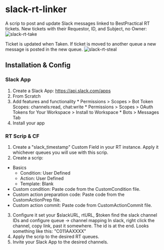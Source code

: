 # slack-rt-linker
A scrip to post and update Slack messages linked to BestPractical RT tickets.
New tickets with their Requestor, ID, and Subject, no Owner:
![slack-rt-take](https://user-images.githubusercontent.com/20231630/139367223-015785e2-b74a-498c-915b-3c33f0daf23a.jpg)

Ticket is updated when Taken.  If ticket is moved to another queue a new message is posted in the new queue.
![slack-rt-steal](https://user-images.githubusercontent.com/20231630/139367251-23d625f4-e906-48fe-bc64-9975d342621c.jpg)

## Installation & Config
### Slack App
1. Create a Slack App: https://api.slack.com/apps 
  1. From Scratch
  2. Add features and functionality
    * Permissions > Scopes > Bot Token Scopes: channels:read, chat:write
    * Permissions > Scopes > OAuth Tokens for Your Workspace > Install to Workspace
    * Bots > Messages Tab
  3. Install your app



### RT Scrip & CF
1. Create a "slack_timestamp" Custom Field in your RT instance.  Apply it whichever queues you will use with this scrip.
2. Create a scrip:
  * Basics
    * Condition: User Defined
    * Action: User Defined
    * Template: Blank
  * Custom condition: Paste code from the CustomCondition file.
  * Custom action preparation code: Paste code from the CustomActionPrep file.
  * Custom action commit: Paste code from CustomActionCommit file.
3. Configure it
  set your $slackURL, rtURL, $token
  find the slack channel IDs and configure queue -> channel mapping
    In slack, right click the channel, copy link, past it somewhere.  The id is at the end.  Looks something like this: "C011AAXXXX"
4. Apply the scrip to the desired RT queues.
5. Invite your Slack App to the desired channels.

